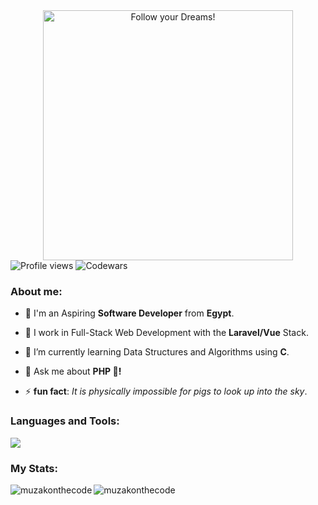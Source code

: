 <div style="text-align: center;"> 
  <img width="400" src="https://readme-typing-svg.herokuapp.com?font=JetBrains+Mono&weight=600&size=30&duration=2500&color=00f200&width=535&lines=Hi,+I'm+Muhammad;I+love+Software.;WBU?;let's+Connect!"  alt="Follow your Dreams!"/>
</div>

<div algin="left">
<img src="https://komarev.com/ghpvc/?username=muzakonthecode&color=green" alt="Profile views" />
<img src="https://www.codewars.com/users/muzakonthecode/badges/micro" alt="Codewars"/>
</div>
  
<div>
  <h3 align="left">About me:</h3>

  - 👨 I'm an Aspiring **Software Developer** from **Egypt**.

  - 🔭 I work in Full-Stack Web Development with the **Laravel/Vue** Stack.

  - 🌱 I’m currently learning Data Structures and Algorithms using **C**.

  - 💬 Ask me about **PHP 🐘!**

  - ⚡ **fun fact**: *It is physically impossible for pigs to look up into the sky*.
</div>

<div>
  <h3 align="left">Languages and Tools:</h3>
  <div style="display: grid;">
    <img src="https://skillicons.dev/icons?i=html,css,tailwind,js,vue,php,laravel,mysql,c,python,git,linux,vscode" />
  </div>
</div>

<div align="center">
  <h3 align="left">My Stats:</h3>
  <img align="left" src="https://github-readme-stats.vercel.app/api?username=muzakonthecode&theme=gotham&show_icons=true&locale=en&hide_border=true" alt="muzakonthecode" />
  <img align="left" src="https://github-readme-streak-stats.herokuapp.com/?user=muzakonthecode&theme=gotham&hide_border=true" alt="muzakonthecode" />
</div>
